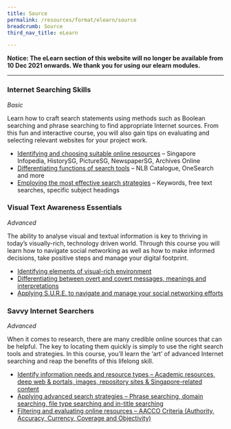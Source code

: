 ```yaml
---
title: Source
permalink: /resources/format/elearn/source
breadcrumb: Source
third_nav_title: eLearn

---
```


**Notice: The eLearn section of this website will no longer be available from 10 Dec 2021 onwards.  We thank you for using our elearn modules.**

<hr>

### **Internet Searching Skills** 

*Basic*

Learn how to craft search statements using methods such as Boolean searching and phrase searching to find appropriate Internet sources. From this fun and interactive course, you will also gain tips on evaluating and selecting relevant websites for your project work.

- [Identifying and choosing suitable online resources](http://www.nlb.gov.sg/sure-elearn/ISS/mod1/mobile/index.html) – Singapore Infopedia, HistorySG, PictureSG, NewspaperSG, Archives Online
- [Differentiating functions of search tools](http://www.nlb.gov.sg/sure-elearn/ISS/mod2/mobile/index.html) – NLB Catalogue, OneSearch and more
- [Employing the most effective search strategies](http://www.nlb.gov.sg/sure-elearn/ISS/mod3/index.html) – Keywords, free text searches, specific subject headings

### **Visual Text Awareness Essentials** 

*Advanced*

The ability to analyse visual and textual information is key to thriving in today’s visually-rich, technology driven world. Through this course you will learn how to navigate social networking as well as how to make informed decisions, take positive steps and manage your digital footprint.

- [Identifying elements of visual-rich environment](http://www.nlb.gov.sg/sure-elearn/VTAWE_topic1/index.html) 
- [Differentiating between overt and covert messages, meanings and interpretations](http://www.nlb.gov.sg/sure-elearn/VTAWE_topic2/index.html) 
- [Applying S.U.R.E. to navigate and manage your social networking efforts](http://www.nlb.gov.sg/sure-elearn/VTAWE_topic3/index.html) 

### **Savvy Internet Searchers** 

*Advanced*

When it comes to research, there are many credible online sources that can be helpful. The key to locating them quickly is simply to use the right search tools and strategies. In this course, you’ll learn the ‘art’ of advanced Internet searching and reap the benefits of this lifelong skill.

- [Identify information needs and resource types – Academic resources, deep web & portals, images, repository sites & Singapore-related content](http://www.nlb.gov.sg/sure-elearn/SIS/mod1/index.html) 
- [Applying advanced search strategies – Phrase searching, domain searching, file type searching and in-title searching](http://www.nlb.gov.sg/sure-elearn/SIS/mod2/index.html) 
- [Filtering and evaluating online resources – AACCO Criteria (Authority, Accuracy, Currency, Coverage and Objectivity)](http://www.nlb.gov.sg/sure-elearn/SIS/mod3/index.html) 

